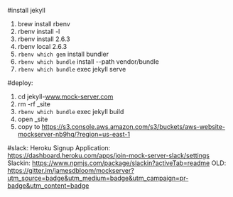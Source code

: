 #install jekyll
1. brew install rbenv
1. rbenv install -l
1. rbenv install 2.6.3
1. rbenv local 2.6.3
1. `rbenv which gem` install bundler
1. `rbenv which bundle` install --path vendor/bundle
1. `rbenv which bundle` exec jekyll serve

#deploy:
1. cd jekyll-www.mock-server.com
1. rm -rf _site
1. `rbenv which bundle` exec jekyll build
1. open _site
1. copy to https://s3.console.aws.amazon.com/s3/buckets/aws-website-mockserver-nb9hq/?region=us-east-1

#slack:
Heroku Signup Application: https://dashboard.heroku.com/apps/join-mock-server-slack/settings
Slackin: https://www.npmjs.com/package/slackin?activeTab=readme
OLD: https://gitter.im/jamesdbloom/mockserver?utm_source=badge&utm_medium=badge&utm_campaign=pr-badge&utm_content=badge

